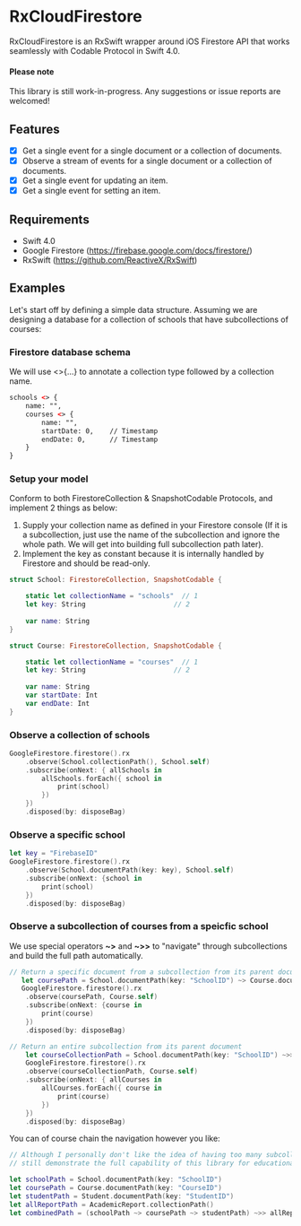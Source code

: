 # RxCloudFirestore
RxCloudFirestore is an RxSwift wrapper around iOS Firestore API that works seamlessly with Codable Protocol in Swift 4.0. 

#### Please note
This library is still work-in-progress. Any suggestions or issue reports are welcomed!

## Features
- [x] Get a single event for a single document or a collection of documents.
- [x] Observe a stream of events for a single document or a collection of documents.
- [x] Get a single event for updating an item.
- [x] Get a single event for setting an item.

## Requirements
- Swift 4.0
- Google Firestore (https://firebase.google.com/docs/firestore/)
- RxSwift (https://github.com/ReactiveX/RxSwift)

## Examples
Let's start off by defining a simple data structure. 
Assuming we are designing a database for a collection of schools that have subcollections of courses:
### Firestore database schema
We will use <>{...} to annotate a collection type followed by a collection name.
```XML
schools <> {
    name: "",
    courses <> {
        name: "",     
        startDate: 0,    // Timestamp
        endDate: 0,      // Timestamp
    }
}
```  

### Setup your model
Conform to both FirestoreCollection & SnapshotCodable Protocols, and implement 2 things as below:
1. Supply your collection name as defined in your Firestore console (If it is a subcollection, just use the name of the subcollection and ignore the whole path. We will get into building full subcollection path later). 
2. Implement the key as constant because it is internally handled by Firestore and should be read-only.

```swift
struct School: FirestoreCollection, SnapshotCodable {

    static let collectionName = "schools"  // 1
    let key: String                      // 2
    
    var name: String
}

struct Course: FirestoreCollection, SnapshotCodable {

    static let collectionName = "courses"  // 1
    let key: String                      // 2
    
    var name: String
    var startDate: Int
    var endDate: Int
}

```

### Observe a collection of schools
```swift
GoogleFirestore.firestore().rx
    .observe(School.collectionPath(), School.self)
    .subscribe(onNext: { allSchools in
        allSchools.forEach({ school in
            print(school)     
        })
    })
    .disposed(by: disposeBag)
```

### Observe a specific school 
```swift
let key = "FirebaseID"
GoogleFirestore.firestore().rx
    .observe(School.documentPath(key: key), School.self)
    .subscribe(onNext: {school in
        print(school)
    })
    .disposed(by: disposeBag)
```

### Observe a subcollection of courses from a speicfic school
We use special operators **~>** and **~>>** to "navigate" through subcollections and build the full path automatically.
```swift
// Return a specific document from a subcollection from its parent document
   let coursePath = School.documentPath(key: "SchoolID") ~> Course.documentPath(key: "CourseID")
   GoogleFirestore.firestore().rx
    .observe(coursePath, Course.self)
    .subscribe(onNext: {course in
        print(course)
    })
    .disposed(by: disposeBag)
```

```swift
// Return an entire subcollection from its parent document
    let courseCollectionPath = School.documentPath(key: "SchoolID") ~>> Course.collectionPath()
    GoogleFirestore.firestore().rx
    .observe(courseCollectionPath, Course.self)
    .subscribe(onNext: { allCourses in
        allCourses.forEach({ course in
            print(course)     
        })
    })
    .disposed(by: disposeBag)
```

You can of course chain the navigation however you like:
```swift
// Although I personally don't like the idea of having too many subcollections in Firestore, I will 
// still demonstrate the full capability of this library for educational purposes.

let schoolPath = School.documentPath(key: "SchoolID") 
let coursePath = Course.documentPath(key: "CourseID")
let studentPath = Student.documentPath(key: "StudentID")
let allReportPath = AcademicReport.collectionPath()
let combinedPath = (schoolPath ~> coursePath ~> studentPath) ~>> allReportPath
```
